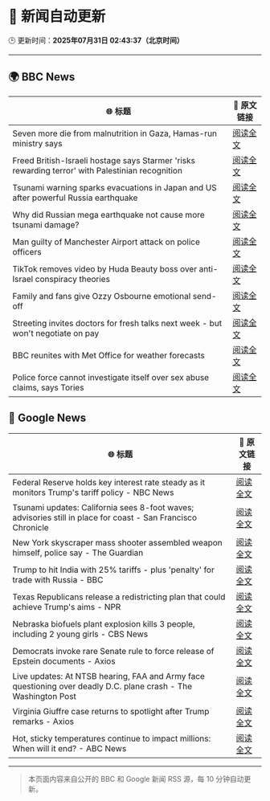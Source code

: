 # 🧠 新闻自动更新

🕒 更新时间：**2025年07月31日 02:43:37（北京时间）**

---

## 🌍 BBC News

| 🌐 标题 | 🔗 原文链接 |
|--------|-------------|
| Seven more die from malnutrition in Gaza, Hamas-run ministry says | [阅读全文](https://www.bbc.com/news/articles/cx2x813jm0zo?at_medium=RSS&at_campaign=rss) |
| Freed British-Israeli hostage says Starmer 'risks rewarding terror' with Palestinian recognition | [阅读全文](https://www.bbc.com/news/articles/c336e2ren2no?at_medium=RSS&at_campaign=rss) |
| Tsunami warning sparks evacuations in Japan and US after powerful Russia earthquake | [阅读全文](https://www.bbc.com/news/articles/c987dwrdl0zo?at_medium=RSS&at_campaign=rss) |
| Why did Russian mega earthquake not cause more tsunami damage? | [阅读全文](https://www.bbc.com/news/articles/c0l6pj7kjg7o?at_medium=RSS&at_campaign=rss) |
| Man guilty of Manchester Airport attack on police officers | [阅读全文](https://www.bbc.com/news/articles/c5y9y37eyddo?at_medium=RSS&at_campaign=rss) |
| TikTok removes video by Huda Beauty boss over anti-Israel conspiracy theories | [阅读全文](https://www.bbc.com/news/articles/c93d7qlp974o?at_medium=RSS&at_campaign=rss) |
| Family and fans give Ozzy Osbourne emotional send-off | [阅读全文](https://www.bbc.com/news/articles/cn5ew3x3963o?at_medium=RSS&at_campaign=rss) |
| Streeting invites doctors for fresh talks next week - but won't negotiate on pay | [阅读全文](https://www.bbc.com/news/articles/cdrkdp3xy17o?at_medium=RSS&at_campaign=rss) |
| BBC reunites with Met Office for weather forecasts | [阅读全文](https://www.bbc.com/news/articles/crm4z8mple3o?at_medium=RSS&at_campaign=rss) |
| Police force cannot investigate itself over sex abuse claims, says Tories | [阅读全文](https://www.bbc.com/news/articles/ckgd07n3565o?at_medium=RSS&at_campaign=rss) |

## 📰 Google News

| 🌐 标题 | 🔗 原文链接 |
|--------|-------------|
| Federal Reserve holds key interest rate steady as it monitors Trump's tariff policy - NBC News | [阅读全文](https://news.google.com/rss/articles/CBMiswFBVV95cUxNV3NYc0VEUEtzMnVYNjhoVXF1RlFPdGdTNjM2RHROM1p4YV93SktsSV9sZ1Y3YW93MFh4dzhtOHVfQTAzWEtvQ1lyVFI1RGNLZllaeGMtSDRyQTlTbWx5Q1F4M0xiTTF6aDlzTFk1QW9CYUU0WENoYmlIWVdBMjUxTXNreGR2SHJGbHdGblVEbTJPREY0dC1OVTYwQzFWbU9WSW9fTjg4bHlvN1ZfTGZnTFptc9IBVkFVX3lxTE5GWEx2Z0Zpd2pvVUowdFpVNGV1X1NwTVZjcWYwaXJITk94WEo1d3IxVFdtSHNIdVFNUkt4aEFybmV0U2ZoMTZjZ3NHUDZ4Q0E3V2tkbHFn?oc=5) |
| Tsunami updates: California sees 8-foot waves; advisories still in place for coast - San Francisco Chronicle | [阅读全文](https://news.google.com/rss/articles/CBMingFBVV95cUxQY0RLaXM5eEFYVzB5eldpTzNfM2hCN3cyc3dLUVFzVTJVYk5iQXJsaGxHRXpMNGVCREQ1bzAwRnN3ZG8zek04Rl9hdWhnOVgtVWVUbDFIUC1KTVVtV2c4NzdVSkFLaGsxczdrZDJYNVNyODg0QjJlQ3VZQUFvUDFBQmk4R1dFNGJWTzBfZDYtVkRhQ3VjNUpxWThGZ2VmUQ?oc=5) |
| New York skyscraper mass shooter assembled weapon himself, police say - The Guardian | [阅读全文](https://news.google.com/rss/articles/CBMigwFBVV95cUxQb2gwS2xFZ21USXRIQnloN1NROVlGQTFvdGt3QmZRQ2ctREEwWlRWcVUwU19iM0ZhLUtyWlNLcElsV25HNVNlSUhmc3Q1MF9IU2xKX1RnUnVHblZiVndPYlp2Ty04Q2ZzTFlybm9yT1RfU01Ta0k5eUxTN1RuRHhMdV9GOA?oc=5) |
| Trump to hit India with 25% tariffs - plus 'penalty' for trade with Russia - BBC | [阅读全文](https://news.google.com/rss/articles/CBMiWkFVX3lxTFByQ3N0bEl5aW84bTVqTE5hWTlESFAydjA3bGpZbjlBNXhzTzQ2RVdKbVRyM21hUWFyZkJfb2ZjOWJnT3RxNmhHS1daZEZJZFhTTGZhOGU2cXR5UdIBX0FVX3lxTFBMd0pwNldETzJGbmE5Y2JNaHAxTElFcFFoOUFMYUhuaXZZVHhhZFVUbDJZYjB4MGhaY3c0VF9YbVRRdWtEeko1a01tU0xjRXFNbW43bXowU0l3VFBVcHFR?oc=5) |
| Texas Republicans release a redistricting plan that could achieve Trump's aims - NPR | [阅读全文](https://news.google.com/rss/articles/CBMilgFBVV95cUxNbW5RcVAySmtLbGRTVElTdFFoWHVtdjk2N3lNb3pKMXZVd3h0VDJFRHQyR1BfM0x6MXJpWFZKOWFoQ3hlaHVENTFiNzFvcjUyRWRyeXpHZDNmNVh4VldpQm9hUmE3TUd2UWJyYUE0ZlYyYk5lVl9jQXdubXo1dnJvUnhqU2tfcFZmRFduelgzQUY3bXl2dVE?oc=5) |
| Nebraska biofuels plant explosion kills 3 people, including 2 young girls - CBS News | [阅读全文](https://news.google.com/rss/articles/CBMihgFBVV95cUxNNXlsRWlrblRsWk8wdlZINHRmLXRfRVBidGlBSG4xTjIwV0owakd0SXJCV1ZyMkJLYmhacTF2U2piaGJnb2hmYzJDVXZRMTdZTFkzN3d3bTViVUY2T3R2ZDJLWkF6ZGpRMDhrQTRXWEoyRnZ6enFkSEt0cUo4NXp4SGZ6dU5ZZ9IBiwFBVV95cUxQZ2Vya3JxOFFDY0QteTE2TGFBMERhS0NMNW5ybjhmWTZ6Y2pBdFE2Z0V0QjIwM2w0aTMxRmZsc2tCR0NFQ1dfTWNVRTlnWFUyclQya3VmaXBibE9NZkM3c0hrSjZjSTJBdWtyUXpjSUhRVEZuR1BGT3V4T2xQSjFIUk9JWWFzbUNWVFFV?oc=5) |
| Democrats invoke rare Senate rule to force release of Epstein documents - Axios | [阅读全文](https://news.google.com/rss/articles/CBMijgFBVV95cUxNR2ZMS0tQSGlQMlFpcmZBbmJ5SFZQQUh0dlh0dndYaDUtTFVnZGdVdzU1NnIybEg5TFVMNkpBTkE5OUZjWmVBOEhFaFBlZVlhcmphc3hiR2dWMVhZVnZxWGJBbWloSXl3REpqSUtGdGNLM3puQ01icVdraVU5eGNVaFo5WjJlUlZUbG04RjFR?oc=5) |
| Live updates: At NTSB hearing, FAA and Army face questioning over deadly D.C. plane crash - The Washington Post | [阅读全文](https://news.google.com/rss/articles/CBMimwFBVV95cUxQel8zWnQ0VlNaQWd5OWV6Vk40Vmw0QmhaczdMZzlpdkhDbDFieENrbE9iRngtTjFJcDdjb1U1LW1uOU8wdzBVNFNwaTF2eU9oR0JxU0ZCdEZlaENyVG84Q0JUaGZoTlNzcTltSWZ0a2tINUFrdzlvaDlmdDE3a0ZUQXRLUGx0OXdlU2VqeDl1d09ISVJiWHNidDBpZw?oc=5) |
| Virginia Giuffre case returns to spotlight after Trump remarks - Axios | [阅读全文](https://news.google.com/rss/articles/CBMie0FVX3lxTE1LclRVdUtvclU3M2pyb29nTUY4UDFLQi12NFBDdkVReHoyUGtUTHpWR2VHcEw2MHp0Zm1TUS1QUVNvcnNLdjA2VHJEczlVQmZCZFhPb3hORDU1Nnc2MXYzVmR0QWZ1VzdIaHJLNUF5cmQwS3M2YmNtWTJGQQ?oc=5) |
| Hot, sticky temperatures continue to impact millions: When will it end? - ABC News | [阅读全文](https://news.google.com/rss/articles/CBMingFBVV95cUxNUjJlVjZ0aVBmTVlfMU1kX0VpbDZOSXdyNWhoWkVrbVZ0UTVpYnh5SEY3UFVOSmpOZF9ZVVVtOVhXb0hXck5MZFZsdkIybGNKRTNZcU1JdEF0bl83QnQ1MnhvaXpULVVIT1dvbDd5Y0dBTjdueWx3cWtoeTZoVlk3NXhiUUxQN1FvNHZKMjlwMFBmQ2JEMUx0M045d25fZ9IBowFBVV95cUxOY1ZPX3ZvMHVrMzdIYnFlcmo1X2ZueGhuNml2NEtJc05nRll1dllNS3JyV21ubDNVTk9ET1ozelZISWhfaWV4VXI0OE45N0tjYVJmTzh1Zm5jb0N0eHY0RFlVbU5ja2tpVEV0ZVIwZDRFZDBrX1AxV3VhV2tsekhmcUg4dWZqdHpqa3FqNnd1MENPLW1tTWhpYUNkM19WRTlhS0dz?oc=5) |

---
> 本页面内容来自公开的 BBC 和 Google 新闻 RSS 源，每 10 分钟自动更新。